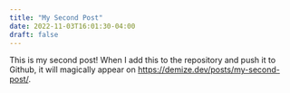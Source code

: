 ```yaml
---
title: "My Second Post"
date: 2022-11-03T16:01:30-04:00
draft: false
---
```


This is my second post! When I add this to the repository and push it to Github, it will magically appear on https://demize.dev/posts/my-second-post/.
